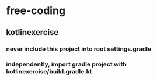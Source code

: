# free-coding

## kotlinexercise
### never include this project into root settings.gradle
### independently, import gradle project with kotlinexercise/build.gradle.kt